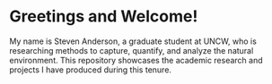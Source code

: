 # Greetings and Welcome!
My name is Steven Anderson, a graduate student at UNCW, who is researching methods to capture, quantify, and analyze the natural environment. This repository showcases the academic research and projects I have produced during this tenure.
